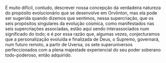 ﻿É muito difícil, contudo, descrever nossa concepção da verdadeira natureza do propósito evolucionário que se desenvolve em Orvônton, mas ela pode ser sugerida quando dizemos que sentimos, nessa supercriação, que os seis propósitos singulares da evolução cósmica, como manifestados nas seis supercriações associadas, estão aqui sendo interassociados num significado do todo; e é por essa razão que, algumas vezes, conjecturamos que a personalização evoluída e finalizada de Deus, o Supremo, governará, num futuro remoto, a partir de Uversa, os sete superuniversos perfeccionados com a plena majestade experiencial do seu poder soberano todo-poderoso, então adquirido.